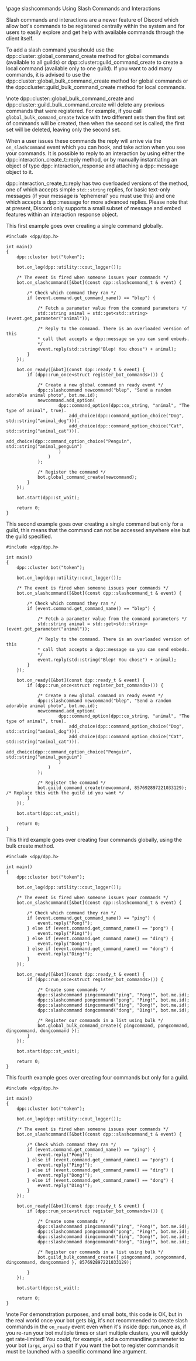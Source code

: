 \page slashcommands Using Slash Commands and Interactions

Slash commands and interactions are a newer feature of Discord which allow bot's commands to be registered centrally within the system and for users to easily explore and get help with available commands through the client itself.

To add a slash command you should use the dpp::cluster::global_command_create method for global commands (available to all guilds) or dpp::cluster::guild_command_create to create a local command (available only to one guild). If you want to add many commands, it is advised to use the dpp::cluster::global_bulk_command_create method for global commands or the dpp::cluster::guild_bulk_command_create method for local commands.

\note dpp::cluster::global_bulk_command_create and dpp::cluster::guild_bulk_command_create will delete any previous commands that were registered. For example, if you call `global_bulk_command_create` twice with two different sets then the first set of commands will be created, then when the second set is called, the first set will be deleted, leaving only the second set.

When a user issues these commands the reply will arrive via the `on_slashcommand` event which you can hook, and take action when you see your commands. It is possible to reply to an interaction by using either the dpp::interaction_create_t::reply method, or by manually instantiating an object of type dpp::interaction_response and attaching a dpp::message object to it.

dpp::interaction_create_t::reply has two overloaded versions of the method, one of which accepts simple `std::string` replies, for basic text-only messages (if your message is 'ephemeral' you must use this) and one which accepts a dpp::message for more advanced replies. Please note that at present, Discord only supports a small subset of message and embed features within an interaction response object.

This first example goes over creating a single command globally.

~~~~~~~~~~~~~~~~~~~~~~~~~~~~~~{.cpp}
#include <dpp/dpp.h>

int main()
{
	dpp::cluster bot("token");

	bot.on_log(dpp::utility::cout_logger());

	/* The event is fired when someone issues your commands */
	bot.on_slashcommand([&bot](const dpp::slashcommand_t & event) {

		/* Check which command they ran */
		if (event.command.get_command_name() == "blep") {

			/* Fetch a parameter value from the command parameters */
			std::string animal = std::get<std::string>(event.get_parameter("animal"));

			/* Reply to the command. There is an overloaded version of this
			* call that accepts a dpp::message so you can send embeds.
			*/
			event.reply(std::string("Blep! You chose") + animal);
		}
	});

	bot.on_ready([&bot](const dpp::ready_t & event) {
	    if (dpp::run_once<struct register_bot_commands>()) {

            /* Create a new global command on ready event */
		    dpp::slashcommand newcommand("blep", "Send a random adorable animal photo", bot.me.id);
		    newcommand.add_option(
		    		dpp::command_option(dpp::co_string, "animal", "The type of animal", true).
		    			add_choice(dpp::command_option_choice("Dog", std::string("animal_dog"))).
		    			add_choice(dpp::command_option_choice("Cat", std::string("animal_cat"))).
		    			add_choice(dpp::command_option_choice("Penguin", std::string("animal_penguin")
		    		)
		    	)
		    );

		    /* Register the command */
		    bot.global_command_create(newcommand);
		}
	});

	bot.start(dpp::st_wait);

	return 0;
}
~~~~~~~~~~~~~~~~~~~~~~~~~~~~~~

This second example goes over creating a single command but only for a guild, this means that the command can not be accessed anywhere else but the guild specified.

~~~~~~~~~~~~~~~~~~~~~~~~~~~~~~{.cpp}
#include <dpp/dpp.h>

int main()
{
	dpp::cluster bot("token");

	bot.on_log(dpp::utility::cout_logger());

	/* The event is fired when someone issues your commands */
	bot.on_slashcommand([&bot](const dpp::slashcommand_t & event) {

		/* Check which command they ran */
		if (event.command.get_command_name() == "blep") {

			/* Fetch a parameter value from the command parameters */
			std::string animal = std::get<std::string>(event.get_parameter("animal"));

			/* Reply to the command. There is an overloaded version of this
			* call that accepts a dpp::message so you can send embeds.
			*/
			event.reply(std::string("Blep! You chose") + animal);
		}
	});

	bot.on_ready([&bot](const dpp::ready_t & event) {
	    if (dpp::run_once<struct register_bot_commands>()) {

            /* Create a new global command on ready event */
		    dpp::slashcommand newcommand("blep", "Send a random adorable animal photo", bot.me.id);
		    newcommand.add_option(
		    		dpp::command_option(dpp::co_string, "animal", "The type of animal", true).
		    			add_choice(dpp::command_option_choice("Dog", std::string("animal_dog"))).
		    			add_choice(dpp::command_option_choice("Cat", std::string("animal_cat"))).
		    			add_choice(dpp::command_option_choice("Penguin", std::string("animal_penguin")
		    		)
		    	)
		    );

		    /* Register the command */
		    bot.guild_command_create(newcommand, 857692897221033129); /* Replace this with the guild id you want */
		}
	});

	bot.start(dpp::st_wait);

	return 0;
}
~~~~~~~~~~~~~~~~~~~~~~~~~~~~~~

This third example goes over creating four commands globally, using the bulk create method.

~~~~~~~~~~~~~~~~~~~~~~~~~~~~~~{.cpp}
#include <dpp/dpp.h>

int main()
{
	dpp::cluster bot("token");

	bot.on_log(dpp::utility::cout_logger());

	/* The event is fired when someone issues your commands */
	bot.on_slashcommand([&bot](const dpp::slashcommand_t & event) {

		/* Check which command they ran */
		if (event.command.get_command_name() == "ping") {
			event.reply("Pong!");
		} else if (event.command.get_command_name() == "pong") {
			event.reply("Ping!");
		} else if (event.command.get_command_name() == "ding") {
			event.reply("Dong!");
		} else if (event.command.get_command_name() == "dong") {
			event.reply("Ding!");
		}
	});

	bot.on_ready([&bot](const dpp::ready_t & event) {
	    if (dpp::run_once<struct register_bot_commands>()) {

            /* Create some commands */
		    dpp::slashcommand pingcommand("ping", "Pong!", bot.me.id);
		    dpp::slashcommand pongcommand("pong", "Ping!", bot.me.id);
		    dpp::slashcommand dingcommand("ding", "Dong!", bot.me.id);
		    dpp::slashcommand dongcommand("dong", "Ding!", bot.me.id);

		    /* Register our commands in a list using bulk */
		    bot.global_bulk_command_create({ pingcommand, pongcommand, dingcommand, dongcommand });
		}
	});

	bot.start(dpp::st_wait);

	return 0;
}
~~~~~~~~~~~~~~~~~~~~~~~~~~~~~~

This fourth example goes over creating four commands but only for a guild.

~~~~~~~~~~~~~~~~~~~~~~~~~~~~~~{.cpp}
#include <dpp/dpp.h>

int main()
{
	dpp::cluster bot("token");

	bot.on_log(dpp::utility::cout_logger());

	/* The event is fired when someone issues your commands */
	bot.on_slashcommand([&bot](const dpp::slashcommand_t & event) {

		/* Check which command they ran */
		if (event.command.get_command_name() == "ping") {
			event.reply("Pong!");
		} else if (event.command.get_command_name() == "pong") {
			event.reply("Ping!");
		} else if (event.command.get_command_name() == "ding") {
			event.reply("Dong!");
		} else if (event.command.get_command_name() == "dong") {
			event.reply("Ding!");
		}
	});

	bot.on_ready([&bot](const dpp::ready_t & event) {
	    if (dpp::run_once<struct register_bot_commands>()) {

            /* Create some commands */
		    dpp::slashcommand pingcommand("ping", "Pong!", bot.me.id);
		    dpp::slashcommand pongcommand("pong", "Ping!", bot.me.id);
		    dpp::slashcommand dingcommand("ding", "Dong!", bot.me.id);
		    dpp::slashcommand dongcommand("dong", "Ding!", bot.me.id);

		    /* Register our commands in a list using bulk */
		    bot.guild_bulk_command_create({ pingcommand, pongcommand, dingcommand, dongcommand }, 857692897221033129);
			
		}
	});

	bot.start(dpp::st_wait);

	return 0;
}
~~~~~~~~~~~~~~~~~~~~~~~~~~~~~~

\note For demonstration purposes, and small bots, this code is OK, but in the real world once your bot gets big, it's not recommended to create slash commands in the `on_ready` event even when it's inside dpp::run_once as, if you re-run your bot multiple times or start multiple clusters, you will quickly get rate-limited! You could, for example, add a commandline parameter to your bot (`argc`, `argv`) so that if you want the bot to register commands it must be launched with a specific command line argument.